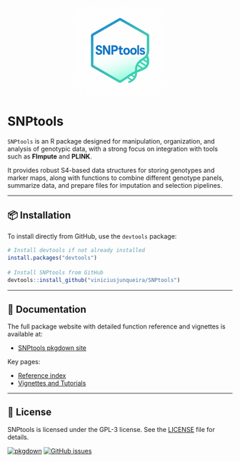 <p align="center">
  <img src="man/figures/logo.png" alt="SNPtools logo" width="200"/>
</p>

# SNPtools

`SNPtools` is an R package designed for manipulation, organization, and analysis of genotypic data, with a strong focus on integration with tools such as **FImpute** and **PLINK**.

It provides robust S4-based data structures for storing genotypes and marker maps, along with functions to combine different genotype panels, summarize data, and prepare files for imputation and selection pipelines.

---

## 📦 Installation

To install directly from GitHub, use the `devtools` package:

```r
# Install devtools if not already installed
install.packages("devtools")

# Install SNPtools from GitHub
devtools::install_github("viniciusjunqueira/SNPtools")
```
---

## 📖 Documentation

The full package website with detailed function reference and vignettes is available at:

- [SNPtools pkgdown site](https://viniciusjunqueira.github.io/SNPtools/)

Key pages:

- [Reference index](https://viniciusjunqueira.github.io/SNPtools/reference/index.html) 
- [Vignettes and Tutorials](https://viniciusjunqueira.github.io/SNPtools/articles/)

---

## 📄 License

SNPtools is licensed under the GPL-3 license. See the [LICENSE](LICENSE) file for details.

[![pkgdown](https://img.shields.io/badge/docs-pkgdown-blue.svg)](https://viniciusjunqueira.github.io/SNPtools/)
[![GitHub issues](https://img.shields.io/github/issues/viniciusjunqueira/SNPtools)](https://github.com/viniciusjunqueira/SNPtools/issues)
